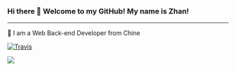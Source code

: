 ### Hi there 👋 Welcome to my GitHub! My name is Zhan!
---
🤝 I am a Web Back-end Developer from Chine


[![Travis](https://img.shields.io/badge/%E6%8E%98%E9%87%91-Zhan-blue)](https://juejin.cn/user/259910324198845)

![](https://github-readme-stats.vercel.app/api?username=Zhan&theme=dark)


<!--
**jin-zi-han/jin-zi-han** is a ✨ _special_ ✨ repository because its `README.md` (this file) appears on your GitHub profile.

Here are some ideas to get you started:

- 🔭 I’m currently working on ...
- 🌱 I’m currently learning ...
- 👯 I’m looking to collaborate on ...
- 🤔 I’m looking for help with ...
- 💬 Ask me about ...
- 📫 How to reach me: ...
- 😄 Pronouns: ...
- ⚡ Fun fact: ...
-->
